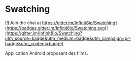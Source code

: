 # Swatching

[![Join the chat at https://gitter.im/Infinit8io/Swatching](https://badges.gitter.im/Infinit8io/Swatching.svg)](https://gitter.im/Infinit8io/Swatching?utm_source=badge&utm_medium=badge&utm_campaign=pr-badge&utm_content=badge)

Application Android proposant des films.
